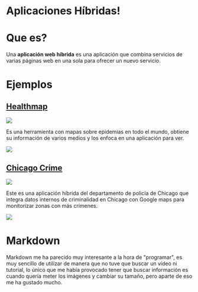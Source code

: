 ﻿# Aplicaciones Híbridas!

# Que es?
Una **aplicación web híbrida** es una aplicación que combina servicios de varias páginas web en una sola para ofrecer un nuevo servicio.


# Ejemplos
## [Healthmap](http://www.healthmap.org/)
![](https://pbs.twimg.com/profile_images/616279625971335168/Hc6smXUi_400x400.jpg)

Es una herramienta con mapas sobre epidemias en todo el mundo, obtiene su información de varios medios y los enfoca en una aplicación para ver.

![](https://cdn.discordapp.com/attachments/969341092862496810/1054110567671021578/image.png)

## [Chicago Crime](https://data.cityofchicago.org/Public-Safety/Crimes-Map/dfnk-7re6)
![](https://data.cityofchicago.org/assets/6A231614-652B-4334-852C-54261F4B13BD)

Este es una aplicación híbrida del departamento de policía de Chicago que integra datos internos de criminalidad en Chicago con Google maps para monitorizar zonas con más crímenes.

![](https://cdn.discordapp.com/attachments/969341092862496810/1054110757580705925/image.png)

# Markdown
Markdown me ha parecido muy interesante a la hora de "programar", es muy sencillo de utilizar de manera que no tuve que buscar un vídeo ni tutorial, lo único que me había provocado tener que buscar información es cuando quería meter los imágenes y cambiar su tamaño, pero aparte de eso me ha gustado mucho.
